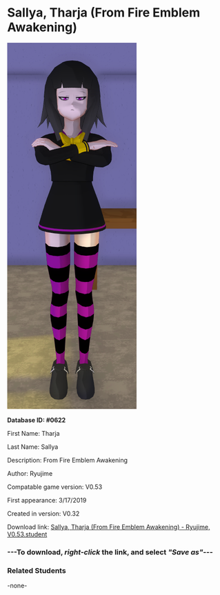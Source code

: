 # Sallya, Tharja (From Fire Emblem Awakening)

<img src="../../Files/Images/Sallya, Tharja (From Fire Emblem Awakening).png" title="Sallya, Tharja (From Fire Emblem Awakening) - Ryujime, V0.53">

**Database ID: #0622**

First Name: Tharja

Last Name: Sallya

Description: From Fire Emblem Awakening

Author: Ryujime

Compatable game version: V0.53

First appearance: 3/17/2019

Created in version: V0.32

Download link: <a href="https://raw.githubusercontent.com/Arbiter1223/Daigaku-Gurashi-Custom-Students/master/Files/Student%20Files/Sallya%2C%20Tharja%20(From%20Fire%20Emblem%20Awakening)%20-%20Ryujime%2C%20V0.53.student">Sallya, Tharja (From Fire Emblem Awakening) - Ryujime, V0.53.student</a>

### ---**To download, _right-click_ the link, and select _"Save as"_**---

### Related Students

-none-
